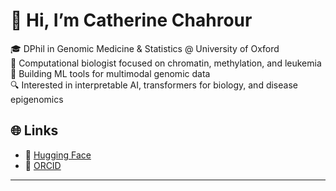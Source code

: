 # 👋 Hi, I’m Catherine Chahrour

🎓 DPhil in Genomic Medicine & Statistics @ University of Oxford  
🧬 Computational biologist focused on chromatin, methylation, and leukemia  
🤖 Building ML tools for multimodal genomic data  
🔍 Interested in interpretable AI, transformers for biology, and disease epigenomics

## 🌐 Links

- 🤗 [Hugging Face](https://huggingface.co/CChahrour)
- 📖 [ORCID](https://orcid.org/0000-0002-8326-5260)
---
